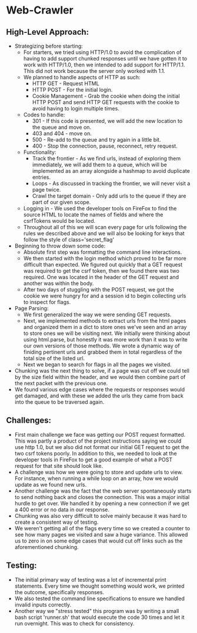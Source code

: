# Web-Crawler

## High-Level Approach:
- Strategizing before starting:
  - For starters, we tried using HTTP/1.0 to avoid the complication of having to add support chunked responses until we have gotten it to work with HTTP/1.0, then we intended to add support for HTTP/1.1. This did not work because the server only worked with 1.1.
  - We planned to handle aspects of HTTP as such:
    - HTTP GET - Request HTML
    - HTTP POST - For the initial login.
    - Cookie Management - Grab the cookie when doing the initial HTTP POST and send HTTP GET requests with the cookie to avoid having to login multiple times.
  - Codes to handle:
    - 301 - If this code is presented, we will add the new location to the queue and move on.
    - 403 and 404 - move on.
    - 500 - Re-add to the queue and try again in a little bit.
    - 400 - Stop the connection, pause, reconnect, retry request.
  - Functionality:
    - Track the frontier - As we find urls, instead of exploring them immediately, we will add them to a queue, which will be implemented as an array alongside a hashmap to avoid duplicate entries.
    - Loops - As discussed in tracking the frontier, we will never visit a page twice.
    - Crawl the target domain - Only add urls to the queue if they are part of our given scope.
  - Logging in - We used the developer tools on FireFox to find the source HTML to locate the names of fields and where the csrfTokens would be located.
  - Throughout all of this we will scan every page for urls following the rules we described above and we will also be looking for keys that follow the style of class='secret_flag'
- Beginning to throw down some code:
  - Absolute first step was formatting the command line interactions.
  - We then started with the login method which proved to be far more difficult than expected. We figured out quickly that a GET request was required to get the csrf token, then we found there was two required. One was located in the header of the GET request and another was within the body. 
  - After two days of stuggling with the POST request, we got the cookie we were hungry for and a session id to begin collecting urls to inspect for flags.
- Page Parsing:
  - We first generalized the way we were sending GET requests.
  - Next, we implemented methods to extract urls from the html pages and organized them in a dict to store ones we've seen and an array to store ones we will be visiting next. We initially were thinking about using html.parse, but honestly it was more work than it was to write our own versions of those methods. We wrote a dynamic way of finiding pertinent urls and grabbed them in total regardless of the total size of the listed url.
  - Next we began to search for flags in all the pages we visited. 
- Chunking was the next thing to solve, if a page was cut off we could tell by the size field within the header, and we would then combine part of the next packet with the previous one.
- We found various edge cases where the requests or responses would get damaged, and with these we added the urls they came from back into the queue to be traversed again.

## Challenges:
- First main challenge we face was getting our POST request formatted. This was partly a product of the project instructions saying we could use http 1.0, but we also did not format our initial GET request to get the two csrf tokens poorly. In addition to this, we needed to look at the developer tools in FireFox to get a good example of what a POST request for that site should look like.
- A challenge was how we were going to store and update urls to view. For instance, when running a while loop on an array, how we would update as we found new urls.
- Another challenge was the fact that the web server spontaneously starts to send nothing back and closes the connection. This was a major initial hurdle to get over. We handled it by opening a new connection if we get a 400 error or no data in our response.
- Chunking was also very difficult to solve mainly because it was hard to create a consistent way of testing.
- We weren't getting all of the flags every time so we created a counter to see how many pages we visited and saw a huge variance. This allowed us to zero in on some edge cases that would cut off links such as the aforementioned chunking.

## Testing:
- The initial primary way of testing was a lot of incremental print statements. Every time we thought something would work, we printed the outcome, specifically responses.
- We also tested the command line specifications to ensure we handled invalid inputs correctly.
- Another way we "stress tested" this program was by writing a small bash script 'runner.sh' that would execute the code 30 times and let it run overnight. This was to check for consistency.

